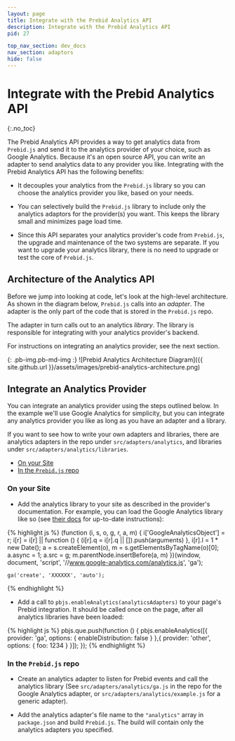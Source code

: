 ```yaml
---
layout: page
title: Integrate with the Prebid Analytics API
description: Integrate with the Prebid Analytics API
pid: 27

top_nav_section: dev_docs
nav_section: adaptors
hide: false
---
```


# Integrate with the Prebid Analytics API
{:.no_toc}

The Prebid Analytics API provides a way to get analytics data from `Prebid.js` and send it to the analytics provider of your choice, such as Google Analytics.  Because it's an open source API, you can write an adapter to send analytics data to any provider you like.  Integrating with the Prebid Analytics API has the following benefits:

+ It decouples your analytics from the `Prebid.js` library so you can choose the analytics provider you like, based on your needs.

+ You can selectively build the `Prebid.js` library to include only the analytics adaptors for the provider(s) you want.  This keeps the library small and minimizes page load time.

+ Since this API separates your analytics provider's code from `Prebid.js`, the upgrade and maintenance of the two systems are separate.  If you want to upgrade your analytics library, there is no need to upgrade or test the core of `Prebid.js`.

## Architecture of the Analytics API

Before we jump into looking at code, let's look at the high-level architecture.  As shown in the diagram below, `Prebid.js` calls into an _adapter_.  The adapter is the only part of the code that is stored in the `Prebid.js` repo.

The adapter in turn calls out to an analytics _library_.  The library is responsible for integrating with your analytics provider's backend.

For instructions on integrating an analytics provider, see the next section.

{: .pb-img.pb-md-img :}
![Prebid Analytics Architecture Diagram]({{ site.github.url }}/assets/images/prebid-analytics-architecture.png)

## Integrate an Analytics Provider

You can integrate an analytics provider using the steps outlined below.  In the example we'll use Google Analytics for simplicity, but you can integrate any analytics provider you like as long as you have an adapter and a library.

If you want to see how to write your own adapters and libraries, there are analytics adapters in the repo under `src/adapters/analytics`, and libraries under `src/adapters/analytics/libraries`.

+ <a href="#on-your-site">On your Site</a>
+ <a href="#in-the-prebidjs-repo">In the <code>Prebid.js</code> repo</a>

<a name="on-your-site"></a>

### On your Site

+ Add the analytics library to your site as described in the provider's documentation.  For example, you can load the Google Analytics library like so (see [their docs](https://developers.google.com/analytics/devguides/collection/analyticsjs/) for up-to-date instructions):

{% highlight js %}
    (function (i, s, o, g, r, a, m) {
        i['GoogleAnalyticsObject'] = r;
        i[r] = i[r] || function () {
                    (i[r].q = i[r].q || []).push(arguments)
                }, i[r].l = 1 * new Date();
        a = s.createElement(o),
                m = s.getElementsByTagName(o)[0];
        a.async = 1;
        a.src = g;
        m.parentNode.insertBefore(a, m)
    })(window, document, 'script', '//www.google-analytics.com/analytics.js', 'ga');

    ga('create', 'XXXXXX', 'auto');
{% endhighlight %}

+ Add a call to `pbjs.enableAnalytics(analyticsAdapters)` to your page's Prebid integration.  It should be called once on the page, after all analytics libraries have been loaded:

{% highlight js %}
pbjs.que.push(function () {
    pbjs.enableAnalytics([{
        provider: 'ga',
        options: {
            enableDistribution: false
        }
    },{
        provider: 'other',
        options: {
            foo: 1234
        }
    }]);
});
{% endhighlight %}

<a name="in-the-prebidjs-repo"></a>

### In the `Prebid.js` repo

+ Create an analytics adapter to listen for Prebid events and call the analytics library (See `src/adapters/analytics/ga.js` in the repo for the Google Analytics adapter, or `src/adapters/analytics/example.js` for a generic adapter).

+ Add the analytics adapter's file name to the `"analytics"` array in `package.json` and build `Prebid.js`.  The build will contain only the analytics adapters you specified.
